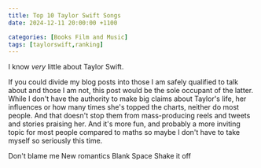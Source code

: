 ```yaml
---
title: Top 10 Taylor Swift Songs
date: 2024-12-11 20:00:00 +1100

categories: [Books Film and Music]
tags: [taylorswift,ranking]
---
```


I know *very* little about Taylor Swift.

If you could divide my blog posts into those I am safely qualified to talk about and those I am not, this post would be the sole occupant of the latter. While I don't have the authority to make big claims about Taylor's life, her influences or how many times she's topped the charts, neither do most people. And that doesn't stop them from mass-producing reels and tweets and stories praising her. And it's more fun, and probably a more inviting topic for most people compared to maths so maybe I don't have to take myself so seriously this time.

Don't blame me
New romantics
Blank Space
Shake it off
